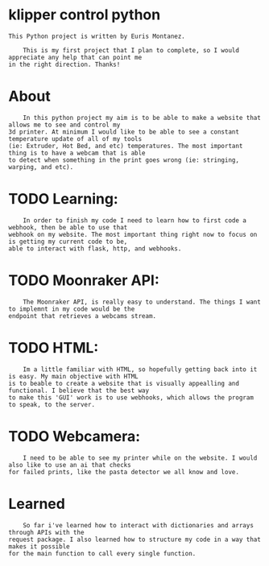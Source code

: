 # klipper control python
    This Python project is written by Euris Montanez.

        This is my first project that I plan to complete, so I would appreciate any help that can point me 
    in the right direction. Thanks!


# About
        In this python project my aim is to be able to make a website that allows me to see and control my 
    3d printer. At minimum I would like to be able to see a constant temperature update of all of my tools 
    (ie: Extruder, Hot Bed, and etc) temperatures. The most important thing is to have a webcam that is able
    to detect when something in the print goes wrong (ie: stringing, warping, and etc).


# TODO Learning:
        In order to finish my code I need to learn how to first code a webhook, then be able to use that 
    webhook on my website. The most important thing right now to focus on is getting my current code to be,
    able to interact with flask, http, and webhooks.


# TODO Moonraker API:
        The Moonraker API, is really easy to understand. The things I want to implemnt in my code would be the 
    endpoint that retrieves a webcams stream.


# TODO HTML:
        Im a little familiar with HTML, so hopefully getting back into it is easy. My main objective with HTML
    is to beable to create a website that is visually appealling and functional. I believe that the best way 
    to make this 'GUI' work is to use webhooks, which allows the program to speak, to the server.


# TODO Webcamera:
        I need to be able to see my printer while on the website. I would also like to use an ai that checks 
    for failed prints, like the pasta detector we all know and love.


# Learned
        So far i've learned how to interact with dictionaries and arrays through APIs with the 
    request package. I also learned how to structure my code in a way that makes it possible
    for the main function to call every single function.